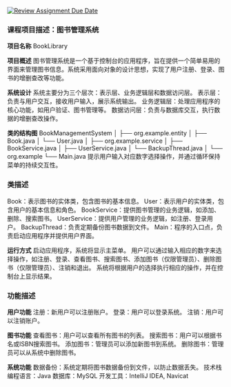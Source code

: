 [![Review Assignment Due Date](https://classroom.github.com/assets/deadline-readme-button-22041afd0340ce965d47ae6ef1cefeee28c7c493a6346c4f15d667ab976d596c.svg)](https://classroom.github.com/a/vp7WYENx)
### 课程项目描述：图书管理系统

**项目名称**
BookLibrary

**项目概述**
图书管理系统是一个基于控制台的应用程序，旨在提供一个简单易用的界面来管理图书信息。系统采用面向对象的设计思想，实现了用户注册、登录、图书的增删查改等功能。

**系统设计**
系统主要分为三个层次：表示层、业务逻辑层和数据访问层。
表示层：负责与用户交互，接收用户输入，展示系统输出。
业务逻辑层：处理应用程序的核心功能，如用户验证、图书管理等。
数据访问层：负责与数据库交互，执行数据的增删查改操作。

**类的结构图**
BookManagementSystem
│
├── org.example.entity
│   ├── Book.java
│   └── User.java
│
├── org.example.service
│   ├── BookService.java
│   ├── UserService.java
│   └── BackupThread.java
│
└── org.example
└── Main.java
提示用户输入对应数字选择操作，并通过循环保持菜单的持续交互性。

### 类描述
Book：表示图书的实体类，包含图书的基本信息。
User：表示用户的实体类，包含用户的基本信息和角色。
BookService：提供图书管理的业务逻辑，如添加、删除、搜索图书。
UserService：提供用户管理的业务逻辑，如注册、登录用户。
BackupThread：负责定期备份图书数据到文件。
Main：程序的入口点，负责启动应用程序并提供用户界面。


**运行方式**
启动应用程序，系统将显示主菜单。
用户可以通过输入相应的数字来选择操作，如注册、登录、查看图书、搜索图书、添加图书（仅限管理员）、删除图书（仅限管理员）、注销和退出。
系统将根据用户的选择执行相应的操作，并在控制台上显示结果。

### 功能描述
**用户功能**
注册：新用户可以注册账户。
登录：用户可以登录系统。
注销：用户可以注销账户。

**图书功能**
查看图书：用户可以查看所有图书的列表。
搜索图书：用户可以根据书名或ISBN搜索图书。
添加图书：管理员可以添加新图书到系统。
删除图书：管理员可以从系统中删除图书。

**系统功能**
数据备份：系统定期将图书数据备份到文件，以防止数据丢失。
技术栈
编程语言：Java
数据库：MySQL
开发工具：IntelliJ IDEA, Navicat

